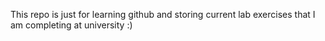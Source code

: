 This repo is just for learning github and storing current lab exercises that I am completing at university :)